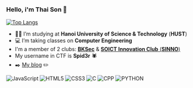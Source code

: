 ### Hello, i'm **Thai Son** :wave: 

[![Top Langs](https://github-readme-stats.vercel.app/api/top-langs/?username=iamironman1233&layout=compact&theme=tokyonight)](https://github.com/iamironman1233/github-readme-stats) 
- :student: I’m studying at **Hanoi University of Science & Technology** (**HUST**) 
- :computer: I’m taking classes on **Computer Engineering**
- I'm a member of 2 clubs: [**BKSec**](https://www.facebook.com/atttbkhn) & [**SOICT Innovation Club** (**SINNO**)](https://www.facebook.com/SINNOclub) 
- My username in CTF is **Spid3r** :spider:
- :black_nib: [My blog](https://iamironman1233.github.io/) :pencil2:

![JavaScript](https://img.shields.io/badge/-JavaScript-black?style=flat&logo=javascript)
![HTML5](https://img.shields.io/badge/-HTML5-E34F26?style=flat&logo=html5&logoColor=white)
![CSS3](https://img.shields.io/badge/-CSS3-1572B6?style=flat&logo=css3)
![C](https://img.shields.io/badge/-C-1572B6?style=flat&logo=c)
![CPP](https://img.shields.io/badge/-C++-1572B6?style=flat&logo=c++)
![PYTHON](https://img.shields.io/badge/-PYTHON-1572B6?style=flat&logo=py)
